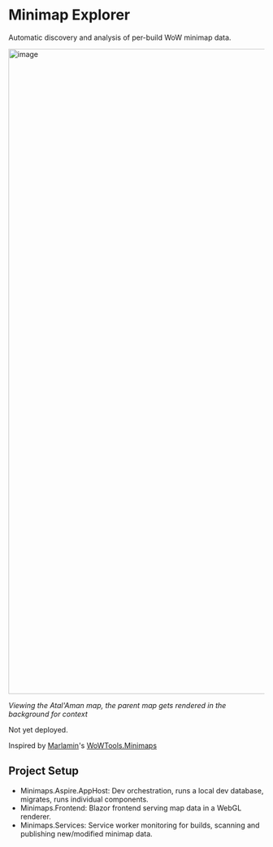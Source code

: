 # Minimap Explorer

Automatic discovery and analysis of per-build WoW minimap data.

<img width="2560" height="1271" alt="image" src="https://github.com/user-attachments/assets/30f9ec24-f997-4103-b7d5-0862816db478" />

*Viewing the Atal'Aman map, the parent map gets rendered in the background for context*

Not yet deployed.

Inspired by [Marlamin](https://github.com/Marlamin)'s [WoWTools.Minimaps](https://github.com/Marlamin/WoWTools.Minimaps)

## Project Setup

- Minimaps.Aspire.AppHost: Dev orchestration, runs a local dev database, migrates, runs individual components.
- Minimaps.Frontend: Blazor frontend serving map data in a WebGL renderer.
- Minimaps.Services: Service worker monitoring for builds, scanning and publishing new/modified minimap data.
